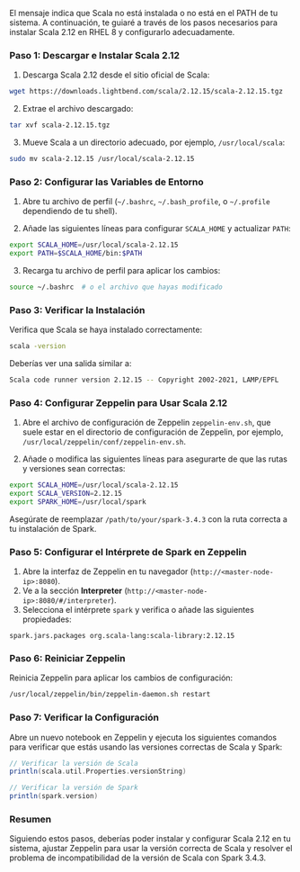El mensaje indica que Scala no está instalada o no está en el PATH de tu sistema. A continuación, te guiaré a través de los pasos necesarios para instalar Scala 2.12 en RHEL 8 y configurarlo adecuadamente.

### Paso 1: Descargar e Instalar Scala 2.12

1. Descarga Scala 2.12 desde el sitio oficial de Scala:

```sh
wget https://downloads.lightbend.com/scala/2.12.15/scala-2.12.15.tgz
```

2. Extrae el archivo descargado:

```sh
tar xvf scala-2.12.15.tgz
```

3. Mueve Scala a un directorio adecuado, por ejemplo, `/usr/local/scala`:

```sh
sudo mv scala-2.12.15 /usr/local/scala-2.12.15
```

### Paso 2: Configurar las Variables de Entorno

1. Abre tu archivo de perfil (`~/.bashrc`, `~/.bash_profile`, o `~/.profile` dependiendo de tu shell).

2. Añade las siguientes líneas para configurar `SCALA_HOME` y actualizar `PATH`:

```sh
export SCALA_HOME=/usr/local/scala-2.12.15
export PATH=$SCALA_HOME/bin:$PATH
```

3. Recarga tu archivo de perfil para aplicar los cambios:

```sh
source ~/.bashrc  # o el archivo que hayas modificado
```

### Paso 3: Verificar la Instalación

Verifica que Scala se haya instalado correctamente:

```sh
scala -version
```

Deberías ver una salida similar a:

```sh
Scala code runner version 2.12.15 -- Copyright 2002-2021, LAMP/EPFL
```

### Paso 4: Configurar Zeppelin para Usar Scala 2.12

1. Abre el archivo de configuración de Zeppelin `zeppelin-env.sh`, que suele estar en el directorio de configuración de Zeppelin, por ejemplo, `/usr/local/zeppelin/conf/zeppelin-env.sh`.

2. Añade o modifica las siguientes líneas para asegurarte de que las rutas y versiones sean correctas:

```sh
export SCALA_HOME=/usr/local/scala-2.12.15
export SCALA_VERSION=2.12.15
export SPARK_HOME=/usr/local/spark
```

Asegúrate de reemplazar `/path/to/your/spark-3.4.3` con la ruta correcta a tu instalación de Spark.

### Paso 5: Configurar el Intérprete de Spark en Zeppelin

1. Abre la interfaz de Zeppelin en tu navegador (`http://<master-node-ip>:8080`).
2. Ve a la sección **Interpreter** (`http://<master-node-ip>:8080/#/interpreter`).
3. Selecciona el intérprete `spark` y verifica o añade las siguientes propiedades:

```plaintext
spark.jars.packages org.scala-lang:scala-library:2.12.15
```

### Paso 6: Reiniciar Zeppelin

Reinicia Zeppelin para aplicar los cambios de configuración:

```sh
/usr/local/zeppelin/bin/zeppelin-daemon.sh restart
```

### Paso 7: Verificar la Configuración

Abre un nuevo notebook en Zeppelin y ejecuta los siguientes comandos para verificar que estás usando las versiones correctas de Scala y Spark:

```scala
// Verificar la versión de Scala
println(scala.util.Properties.versionString)

// Verificar la versión de Spark
println(spark.version)
```

### Resumen

Siguiendo estos pasos, deberías poder instalar y configurar Scala 2.12 en tu sistema, ajustar Zeppelin para usar la versión correcta de Scala y resolver el problema de incompatibilidad de la versión de Scala con Spark 3.4.3.